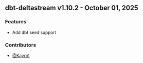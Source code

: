 ## dbt-deltastream v1.10.2 - October 01, 2025

### Features


  - Add dbt seed support

### Contributors
- [@Kayrnt](https://github.com/Kayrnt)

